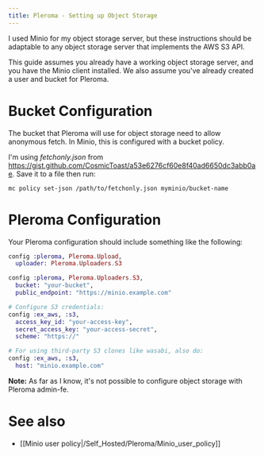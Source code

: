 ```yaml
---
title: Pleroma - Setting up Object Storage
---
```


I used Minio for my object storage server, but these instructions should be adaptable to any object storage server that implements the AWS S3 API.

This guide assumes you already have a working object storage server, and you have the Minio client installed. We also assume you've already created a user and bucket for Pleroma.

# Bucket Configuration

The bucket that Pleroma will use for object storage need to allow anonymous fetch. In Minio, this is configured with a bucket policy.

I'm using _fetchonly.json_ from <https://gist.github.com/CosmicToast/a53e6276cf60e8f40ad6650dc3abb0ae>. Save it to a file then run:
```
mc policy set-json /path/to/fetchonly.json myminio/bucket-name
```

# Pleroma Configuration

Your Pleroma configuration should include something like the following:

```elixir
config :pleroma, Pleroma.Upload,
  uploader: Pleroma.Uploaders.S3

config :pleroma, Pleroma.Uploaders.S3,
  bucket: "your-bucket",
  public_endpoint: "https://minio.example.com"

# Configure S3 credentials:
config :ex_aws, :s3,
  access_key_id: "your-access-key",
  secret_access_key: "your-access-secret",
  scheme: "https://"

# For using third-party S3 clones like wasabi, also do:
config :ex_aws, :s3,
  host: "minio.example.com"
```

**Note:** As far as I know, it's not possible to configure object storage with Pleroma admin-fe.

# See also
* [[Minio user policy|/Self_Hosted/Pleroma/Minio_user_policy]]
